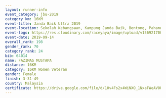 ```yaml
---
layout: runner-info 
event_category: jbu-2019 
category_km: 16KM 
event-title: Janda Baik Ultra 2019
event-location: Sekolah Kebangsaan, Kampung Janda Baik, Bentong, Pahang, Malaysia 
event-logo: https://res.cloudinary.com/raceyaya/image/upload/v1569217009/logo/janda-baik_vch1pc.jpg 
event-date: 2019-09-14 
overall_rank: 198
gender_rank: 70
category_rank: 24
bib: 64014
name: FAZIMAS MUSTAPA
distance: 16KM
category: 16KM Women Veteran
gender: Female
finish: 3-31-49
country: Malaysia
certificate: https://drive.google.com/file/d/10v4Fs2x4WiNXO_1NxaFWeAVOUu-dRTAp/view?usp=sharing
---
```

